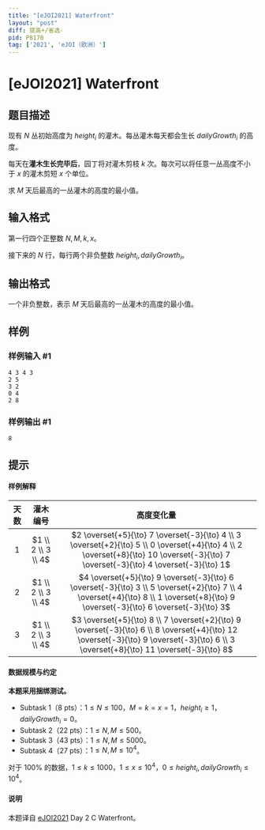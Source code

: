 ```yaml
---
title: "[eJOI2021] Waterfront"
layout: "post"
diff: 提高+/省选-
pid: P8170
tag: ['2021', 'eJOI（欧洲）']
---
```

# [eJOI2021] Waterfront
## 题目描述

现有 $N$ 丛初始高度为 $\textit{height}_i$ 的灌木。每丛灌木每天都会生长 $\textit{dailyGrowth}_i$ 的高度。

每天在**灌木生长完毕后**，园丁将对灌木剪枝 $k$ 次。每次可以将任意一丛高度不小于 $x$ 的灌木剪短 $x$ 个单位。

求 $M$ 天后最高的一丛灌木的高度的最小值。
## 输入格式

第一行四个正整数 $N,M,k,x$。

接下来的 $N$ 行，每行两个非负整数 $\textit{height}_i,\textit{dailyGrowth}_i$。
## 输出格式

一个非负整数，表示 $M$ 天后最高的一丛灌木的高度的最小值。
## 样例

### 样例输入 #1
```
4 3 4 3
2 5
3 2
0 4
2 8
```
### 样例输出 #1
```
8
```
## 提示

#### 样例解释

|天数|灌木编号|高度变化量|
| :----------: | :----------: | :----------: |
|$1$|$1 \\ 2 \\ 3 \\ 4$|$2 \overset{+5}{\to} 7 \overset{-3}{\to} 4 \\ 3 \overset{+2}{\to} 5 \\ 0 \overset{+4}{\to} 4 \\ 2 \overset{+8}{\to} 10 \overset{-3}{\to} 7 \overset{-3}{\to} 4 \overset{-3}{\to} 1$|
|$2$|$1 \\ 2 \\ 3 \\ 4$|$4 \overset{+5}{\to} 9 \overset{-3}{\to} 6 \overset{-3}{\to} 3 \\ 5 \overset{+2}{\to} 7 \\ 4 \overset{+4}{\to} 8 \\ 1 \overset{+8}{\to} 9 \overset{-3}{\to} 6 \overset{-3}{\to} 3$|
|$3$|$1 \\ 2 \\ 3 \\ 4$|$3 \overset{+5}{\to} 8 \\ 7 \overset{+2}{\to} 9 \overset{-3}{\to} 6 \\ 8 \overset{+4}{\to} 12 \overset{-3}{\to} 9 \overset{-3}{\to} 6 \\ 3 \overset{+8}{\to} 11 \overset{-3}{\to} 8$|

#### 数据规模与约定

**本题采用捆绑测试。**

- Subtask 1（8 pts）：$1 \le N \le 100$，$M=k=x=1$，$\textit{height}_i \ge 1$，$\textit{dailyGrowth}_i=0$。
- Subtask 2（22 pts）：$1 \le N,M \le 500$。
- Subtask 3（43 pts）：$1 \le N,M \le 5000$。
- Subtask 4（27 pts）：$1 \le N,M \le 10^4$。

对于 $100\%$ 的数据，$1 \le k \le 1000$，$1 \le x \le 10^4$，$0 \le \textit{height}_i,\textit{dailyGrowth}_i \le 10^4$。

#### 说明

本题译自 [eJOI2021](https://sepi.ro/ejoi/2021) Day 2 C Waterfront。

